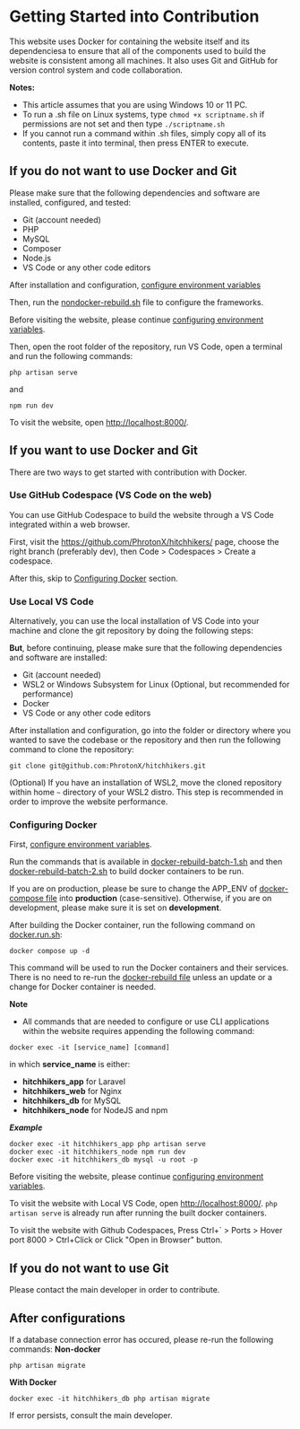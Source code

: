# Getting Started into Contribution
This website uses Docker for containing the website itself and its dependenciesa to ensure that all of the components used to build the website is consistent among all machines. It also uses Git and GitHub for version control system and code collaboration.

**Notes:**
- This article assumes that you are using Windows 10 or 11 PC.
- To run a .sh file on Linux systems, type ```chmod +x scriptname.sh``` if permissions are not set and then type ```./scriptname.sh``` 
- If you cannot run a command within .sh files, simply copy all of its contents, paste it into terminal, then press ENTER to execute.

## If you do not want to use Docker and Git
Please make sure that the following dependencies and software are installed, configured, and tested:
- Git (account needed)
- PHP
- MySQL
- Composer
- Node.js
- VS Code or any other code editors

After installation and configuration, [configure environment variables](../docs/configure_env.md)

Then, run the [nondocker-rebuild.sh](../nondocker-rebuild.sh) file to configure the frameworks.

Before visiting the website, please continue [configuring environment variables](configure_env.md).

Then, open the root folder of the repository, run VS Code, open a terminal and run the following commands:

```
php artisan serve
```
and
```
npm run dev
```

To visit the website, open [http://localhost:8000/](http://localhost:8000).

## If you want to use Docker and Git
There are two ways to get started with contribution with Docker.

### Use GitHub Codespace (VS Code on the web)
You can use GitHub Codespace to build the website through a VS Code integrated within a web browser.

First, visit the https://github.com/PhrotonX/hitchhikers/ page, choose the right branch (preferably dev), then Code > Codespaces > Create a codespace.

After this, skip to [Configuring Docker](#configuring-docker) section.

### Use Local VS Code
Alternatively, you can use the local installation of VS Code into your machine and clone the git repository by doing the following steps:

**But**, before continuing, please make sure that the following dependencies and software are installed:
- Git (account needed)
- WSL2 or Windows Subsystem for Linux (Optional, but recommended for performance)
- Docker
- VS Code or any other code editors

After installation and configuration, go into the folder or directory where you wanted to save the codebase or the repository and then run the following command to clone the repository:
```
git clone git@github.com:PhrotonX/hitchhikers.git
```

(Optional) If you have an installation of WSL2, move the cloned repository within home ```~``` directory of your WSL2 distro. This step is recommended in order to improve the website performance.

### Configuring Docker
First, [configure environment variables](../docs/configure_env.md).

Run the commands that is available in [docker-rebuild-batch-1.sh](../docker-rebuild-batch-1.sh) and then [docker-rebuild-batch-2.sh](../docker-rebuild-batch-2.sh) to build docker containers to be run.

If you are on production, please be sure to change the APP_ENV of [docker-compose file](../docker-compose.yaml) into **production** (case-sensitive). Otherwise, if you are on development, please make sure it is set on **development**.

After building the Docker container, run the following command on [docker.run.sh](../docker-run.sh):
```
docker compose up -d
```
This command will be used to run the Docker containers and their services. There is no need to re-run the [docker-rebuild file](../docker-rebuild.sh) unless an update or a change for Docker container is needed.

**Note**
- All commands that are needed to configure or use CLI applications within the website requires appending the following command:
```
docker exec -it [service_name] [command]
```
in which **service_name** is either:
- **hitchhikers_app** for Laravel
- **hitchhikers_web** for Nginx
- **hitchhikers_db** for MySQL
- **hitchhikers_node** for NodeJS and npm

***Example***
```
docker exec -it hitchhikers_app php artisan serve
docker exec -it hitchhikers_node npm run dev
docker exec -it hitchhikers_db mysql -u root -p
```

Before visiting the website, please continue [configuring environment variables](configure_env.md).

To visit the website with Local VS Code, open [http://localhost:8000/](http://localhost:8000). ```php artisan serve``` is already run after running the built docker containers.

To visit the website with Github Codespaces, Press Ctrl+\` > Ports > Hover port 8000 > Ctrl+Click or Click "Open in Browser" button.

## If you do not want to use Git
Please contact the main developer in order to contribute.

## After configurations
If a database connection error has occured, please re-run the following commands:
**Non-docker**
```
php artisan migrate
```
**With Docker**
```
docker exec -it hitchhikers_db php artisan migrate
```

If error persists, consult the main developer.